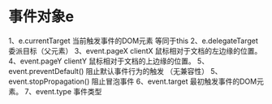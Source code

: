 # 事件对象e
  1、e.currentTarget
当前触发事件的DOM元素 等同于this
  2、e.delegateTarget
委派目标（父元素）
  3、event.pageX   clientX
鼠标相对于文档的左边缘的位置。
  4、event.pageY   clientY
鼠标相对于文档的上边缘的位置。
  5、event.preventDefault()
阻止默认事件行为的触发 （无兼容性）
  5、event.stopPropagation()
阻止冒泡事件
  6、event.target
最初触发事件的DOM元素。
  7、event.type
事件类型
